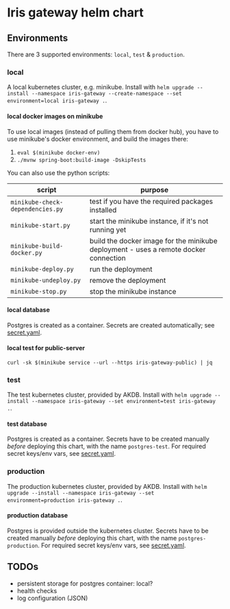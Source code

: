 # Iris gateway helm chart

## Environments
There are 3 supported environments: `local`, `test` & `production`.

### local
A local kubernetes cluster, e.g. minikube. Install with `helm upgrade --install --namespace iris-gateway --create-namespace --set environment=local iris-gateway .`.

#### local docker images on minikube
To use local images (instead of pulling them from docker hub), you have to use minikube's docker environment, 
and build the images there:
1. `eval $(minikube docker-env)`
1. `./mvnw spring-boot:build-image -DskipTests`

You can also use the python scripts:

| script | purpose |
--- | ---
| `minikube-check-dependencies.py` | test if you have the required packages installed |
| `minikube-start.py` | start the minikube instance, if it's not running yet |
| `minikube-build-docker.py` | build the docker image for the minikube deployment - uses a remote docker connection |
| `minikube-deploy.py` | run the deployment |
| `minikube-undeploy.py` | remove the deployment |
| `minikube-stop.py` | stop the minikube instance |

#### local database
Postgres is created as a container. Secrets are created automatically; see [secret.yaml](templates/postgres/secret.yaml).

#### local test for public-server
`curl -sk $(minikube service --url --https iris-gateway-public) | jq`

### test
The test kubernetes cluster, provided by AKDB. Install with `helm upgrade --install --namespace iris-gateway --set environment=test iris-gateway .`.

#### test database
Postgres is created as a container. Secrets have to be created manually _before_ deploying this chart, 
with the name `postgres-test`. For required secret keys/env vars, see [secret.yaml](templates/postgres/secret.yaml).

### production
The production kubernetes cluster, provided by AKDB. Install with `helm upgrade --install --namespace iris-gateway --set environment=production iris-gateway .`.

#### production database
Postgres is provided outside the kubernetes cluster. Secrets have to be created manually _before_ deploying this chart,
with the name `postgres-production`. For required secret keys/env vars, see [secret.yaml](templates/postgres/secret.yaml).

## TODOs
- persistent storage for postgres container: local?
- health checks
- log configuration (JSON)
